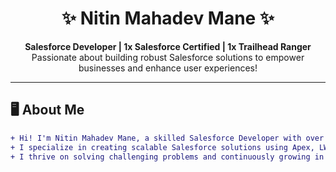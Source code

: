 <h1 align="center">✨ Nitin Mahadev Mane ✨</h1>
<p align="center">
  <strong>Salesforce Developer | 1x Salesforce Certified | 1x Trailhead Ranger</strong> <br>
  Passionate about building robust Salesforce solutions to empower businesses and enhance user experiences!
</p>

---

## 🖥️ **About Me**
```diff
+ Hi! I'm Nitin Mahadev Mane, a skilled Salesforce Developer with over 3 years of experience.
+ I specialize in creating scalable Salesforce solutions using Apex, LWC, and REST APIs.
+ I thrive on solving challenging problems and continuously growing in this ever-evolving field.
